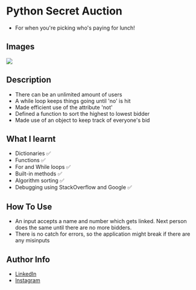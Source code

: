 # Python Secret Auction

- For when you're picking who's paying for lunch!
## Images

<img src = "https://cdn.discordapp.com/attachments/229247596571525120/973302808235372554/unknown.png" />

## Description

- There can be an unlimited amount of users
- A while loop keeps things going until 'no' is hit
- Made efficient use of the attribute 'not'
- Defined a function to sort the highest to lowest bidder
- Made use of an object to keep track of everyone's bid
## What I learnt

- Dictionaries ✅
- Functions ✅
- For and While loops ✅
- Built-in methods ✅
- Algorithm sorting ✅
- Debugging using StackOverflow and Google ✅
## How To Use

- An input accepts a name and number which gets linked. Next person does the same until there are no more bidders. 
- There is no catch for errors, so the application might break if there are any misinputs
## Author Info

- [LinkedIn](https://www.linkedin.com/in/dhruv50ae/)
- [Instagram](https://www.instagram.com/frostascode/)
